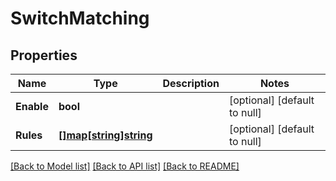 # SwitchMatching

## Properties
Name | Type | Description | Notes
------------ | ------------- | ------------- | -------------
**Enable** | **bool** |  | [optional] [default to null]
**Rules** | [**[]map[string]string**](map.md) |  | [optional] [default to null]

[[Back to Model list]](../README.md#documentation-for-models) [[Back to API list]](../README.md#documentation-for-api-endpoints) [[Back to README]](../README.md)

